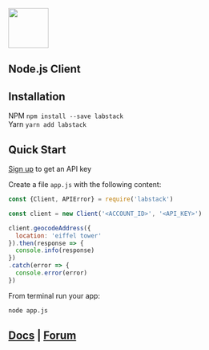 <a href="https://labstack.com"><img height="80" src="https://cdn.labstack.com/images/labstack-logo.svg"></a>

## Node.js Client

## Installation

NPM `npm install --save labstack`<br>
Yarn `yarn add labstack`

## Quick Start

[Sign up](https://labstack.com/signup) to get an API key

Create a file `app.js` with the following content:

```js
const {Client, APIError} = require('labstack')

const client = new Client('<ACCOUNT_ID>', '<API_KEY>')

client.geocodeAddress({
  location: 'eiffel tower'
}).then(response => {
  console.info(response)
})
.catch(error => {
  console.error(error)
})
```

From terminal run your app:

```sh
node app.js
```

## [Docs](https://labstack.com/docs) | [Forum](https://forum.labstack.com)
